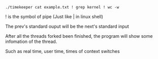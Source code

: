     ./timekeeper cat example.txt ! grep kernel ! wc -w


! is the symbol of pipe (Just like | in linux shell)

The prev's standard ouput will be the next's standard input

After all the threads forked been finished, the program will show some infomation of the thread.

Such as real time, user time, times of context switches
